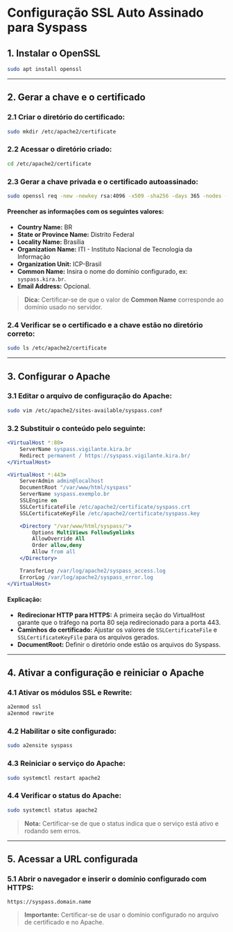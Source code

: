 # Configuração SSL Auto Assinado para Syspass

## 1. Instalar o OpenSSL

```bash
sudo apt install openssl
```

---

## 2. Gerar a chave e o certificado

### 2.1 Criar o diretório do certificado:

```bash
sudo mkdir /etc/apache2/certificate
```

### 2.2 Acessar o diretório criado:

```bash
cd /etc/apache2/certificate
```

### 2.3 Gerar a chave privada e o certificado autoassinado:

```bash
sudo openssl req -new -newkey rsa:4096 -x509 -sha256 -days 365 -nodes -out syspass.crt -keyout syspass.key
```

#### Preencher as informações com os seguintes valores:

- **Country Name:** BR
- **State or Province Name:** Distrito Federal
- **Locality Name:** Brasília
- **Organization Name:** ITI - Instituto Nacional de Tecnologia da Informação
- **Organization Unit:** ICP-Brasil
- **Common Name:** Insira o nome do domínio configurado, ex: `syspass.kira.br`.
- **Email Address:** Opcional.

> **Dica:** Certificar-se de que o valor de **Common Name** corresponde ao domínio usado no servidor.

### 2.4 Verificar se o certificado e a chave estão no diretório correto:

```bash
sudo ls /etc/apache2/certificate
```

---

## 3. Configurar o Apache

### 3.1 Editar o arquivo de configuração do Apache:

```bash
sudo vim /etc/apache2/sites-available/syspass.conf
```

### 3.2 Substituir o conteúdo pelo seguinte:

```apache
<VirtualHost *:80>
    ServerName syspass.vigilante.kira.br
    Redirect permanent / https://syspass.vigilante.kira.br/
</VirtualHost>

<VirtualHost *:443>
    ServerAdmin admin@localhost
    DocumentRoot "/var/www/html/syspass"
    ServerName syspass.exemplo.br
    SSLEngine on
    SSLCertificateFile /etc/apache2/certificate/syspass.crt
    SSLCertificateKeyFile /etc/apache2/certificate/syspass.key

    <Directory "/var/www/html/syspass/">
        Options MultiViews FollowSymlinks
        AllowOverride All
        Order allow,deny
        Allow from all
    </Directory>

    TransferLog /var/log/apache2/syspass_access.log
    ErrorLog /var/log/apache2/syspass_error.log
</VirtualHost>
```

#### Explicação:

- **Redirecionar HTTP para HTTPS:** A primeira seção do VirtualHost garante que o tráfego na porta 80 seja redirecionado para a porta 443.
- **Caminhos do certificado:** Ajustar os valores de `SSLCertificateFile` e `SSLCertificateKeyFile` para os arquivos gerados.
- **DocumentRoot:** Definir o diretório onde estão os arquivos do Syspass.

---

## 4. Ativar a configuração e reiniciar o Apache

### 4.1 Ativar os módulos SSL e Rewrite:

```bash
a2enmod ssl
a2enmod rewrite
```

### 4.2 Habilitar o site configurado:

```bash
sudo a2ensite syspass
```

### 4.3 Reiniciar o serviço do Apache:

```bash
sudo systemctl restart apache2
```

### 4.4 Verificar o status do Apache:

```bash
sudo systemctl status apache2
```

> **Nota:** Certificar-se de que o status indica que o serviço está ativo e rodando sem erros.

---

## 5. Acessar a URL configurada

### 5.1 Abrir o navegador e inserir o domínio configurado com HTTPS:

```text
https://syspass.domain.name
```

> **Importante:** Certificar-se de usar o domínio configurado no arquivo de certificado e no Apache.
